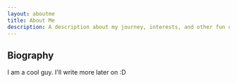 ```yaml
---
layout: aboutme
title: About Me
description: A description about my journey, interests, and other fun quirks. 
---
```


## Biography

I am a cool guy. I'll write more later on :D

